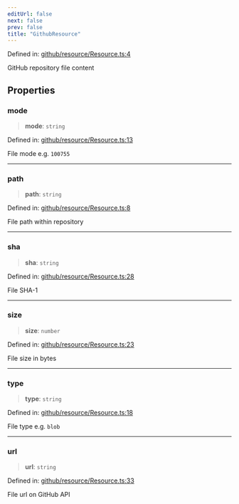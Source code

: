```yaml
---
editUrl: false
next: false
prev: false
title: "GithubResource"
---
```


Defined in: [github/resource/Resource.ts:4](https://github.com/datisthq/dpkit/blob/7a3ebb9422265a09d2e84e0952d10e0101139f80/github/resource/Resource.ts#L4)

GitHub repository file content

## Properties

### mode

> **mode**: `string`

Defined in: [github/resource/Resource.ts:13](https://github.com/datisthq/dpkit/blob/7a3ebb9422265a09d2e84e0952d10e0101139f80/github/resource/Resource.ts#L13)

File mode e.g. `100755`

***

### path

> **path**: `string`

Defined in: [github/resource/Resource.ts:8](https://github.com/datisthq/dpkit/blob/7a3ebb9422265a09d2e84e0952d10e0101139f80/github/resource/Resource.ts#L8)

File path within repository

***

### sha

> **sha**: `string`

Defined in: [github/resource/Resource.ts:28](https://github.com/datisthq/dpkit/blob/7a3ebb9422265a09d2e84e0952d10e0101139f80/github/resource/Resource.ts#L28)

File SHA-1

***

### size

> **size**: `number`

Defined in: [github/resource/Resource.ts:23](https://github.com/datisthq/dpkit/blob/7a3ebb9422265a09d2e84e0952d10e0101139f80/github/resource/Resource.ts#L23)

File size in bytes

***

### type

> **type**: `string`

Defined in: [github/resource/Resource.ts:18](https://github.com/datisthq/dpkit/blob/7a3ebb9422265a09d2e84e0952d10e0101139f80/github/resource/Resource.ts#L18)

File type e.g. `blob`

***

### url

> **url**: `string`

Defined in: [github/resource/Resource.ts:33](https://github.com/datisthq/dpkit/blob/7a3ebb9422265a09d2e84e0952d10e0101139f80/github/resource/Resource.ts#L33)

File url on GitHub API
